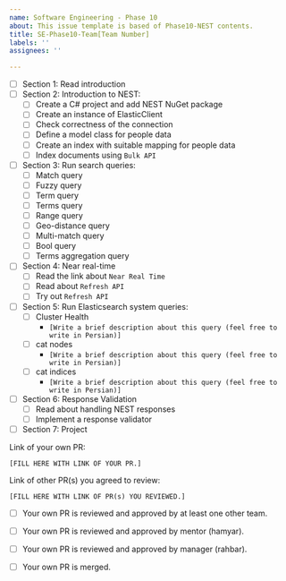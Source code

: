 ```yaml
---
name: Software Engineering - Phase 10
about: This issue template is based of Phase10-NEST contents.
title: SE-Phase10-Team[Team Number]
labels: ''
assignees: ''

---
```


- [ ] Section 1: Read introduction
- [ ] Section 2: Introduction to NEST:
    - [ ] Create a C# project and add NEST NuGet package
    - [ ] Create an instance of ElasticClient
    - [ ] Check correctness of the connection
    - [ ] Define a model class for people data
    - [ ] Create an index with suitable mapping for people data
    - [ ] Index documents using `Bulk API`
- [ ] Section 3: Run search queries:
    - [ ] Match query
    - [ ] Fuzzy query
    - [ ] Term query
    - [ ] Terms query
    - [ ] Range query
    - [ ] Geo-distance query
    - [ ] Multi-match query
    - [ ] Bool query
    - [ ] Terms aggregation query
- [ ] Section 4: Near real-time
    - [ ] Read the link about `Near Real Time`
    - [ ] Read about `Refresh API`
    - [ ] Try out `Refresh API`
- [ ] Section 5: Run Elasticsearch system queries:
    - [ ] Cluster Health
        - `[Write a brief description about this query (feel free to write in Persian)]`
    - [ ] cat nodes
        - `[Write a brief description about this query (feel free to write in Persian)]`
    - [ ] cat indices
        - `[Write a brief description about this query (feel free to write in Persian)]`
- [ ] Section 6: Response Validation
    - [ ] Read about handling NEST responses
    - [ ] Implement a response validator
- [ ] Section 7: Project

Link of your own PR:

`[FILL HERE WITH LINK OF YOUR PR.]`

Link of other PR(s) you agreed to review:

`[FILL HERE WITH LINK OF PR(s) YOU REVIEWED.]`


- [ ] Your own PR is reviewed and approved by at least one other team.

- [ ] Your own PR is reviewed and approved by mentor (hamyar).

- [ ] Your own PR is reviewed and approved by manager (rahbar).

- [ ] Your own PR is merged.

